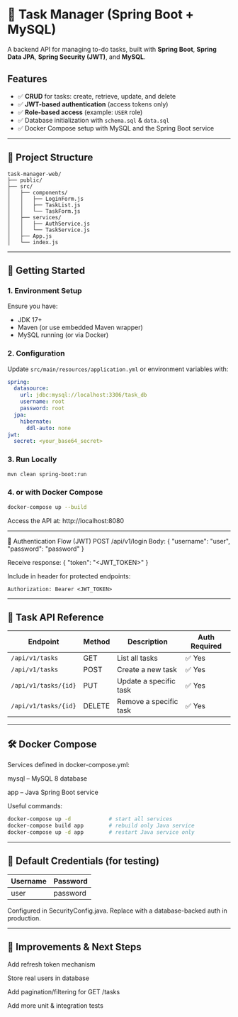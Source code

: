 # 🔧 Task Manager (Spring Boot + MySQL)

A backend API for managing to-do tasks, built with **Spring Boot**, **Spring Data JPA**, **Spring Security (JWT)**, and **MySQL**.

## Features

- ✅ **CRUD** for tasks: create, retrieve, update, and delete
- ✅ **JWT-based authentication** (access tokens only)
- ✅ **Role-based access** (example: `USER` role)
- ✅ Database initialization with `schema.sql` & `data.sql`
- ✅ Docker Compose setup with MySQL and the Spring Boot service

---

## 🧱 Project Structure

```text
task-manager-web/
├── public/
├── src/
│   ├── components/
│   │   ├── LoginForm.js
│   │   ├── TaskList.js
│   │   └── TaskForm.js
│   ├── services/
│   │   ├── AuthService.js
│   │   └── TaskService.js
│   ├── App.js
│   └── index.js
```


---

## 🚀 Getting Started

### 1. Environment Setup

Ensure you have:

- JDK 17+
- Maven (or use embedded Maven wrapper)
- MySQL running (or via Docker)

### 2. Configuration

Update `src/main/resources/application.yml` or environment variables with:

```yaml
spring:
  datasource:
    url: jdbc:mysql://localhost:3306/task_db
    username: root
    password: root
  jpa:
    hibernate:
      ddl-auto: none
jwt:
  secret: <your_base64_secret>
```

### 3. Run Locally
```bash
mvn clean spring-boot:run
```

### 4. or with Docker Compose
```bash
docker-compose up --build
```

Access the API at: http://localhost:8080

---

🔐 Authentication Flow (JWT)
POST /api/v1/login
Body: { "username": "user", "password": "password" }

Receive response: { "token": "<JWT_TOKEN>" }

Include in header for protected endpoints:

```text
Authorization: Bearer <JWT_TOKEN>
```

---

## 📑 Task API Reference

| Endpoint             | Method | Description            | Auth Required |
|----------------------|--------|------------------------|---------------|
| `/api/v1/tasks`      | GET    | List all tasks         | ✅ Yes        |
| `/api/v1/tasks`      | POST   | Create a new task      | ✅ Yes        |
| `/api/v1/tasks/{id}` | PUT    | Update a specific task | ✅ Yes        |
| `/api/v1/tasks/{id}` | DELETE | Remove a specific task | ✅ Yes        |

---

## 🛠 Docker Compose
Services defined in docker-compose.yml:

mysql – MySQL 8 database

app – Java Spring Boot service

Useful commands:

``` bash
docker-compose up -d            # start all services
docker-compose build app        # rebuild only Java service
docker-compose up -d app        # restart Java service only
```

---

## 👤 Default Credentials (for testing)
| Username | Password | 
|----------|----------|
|   user   | password |

Configured in SecurityConfig.java. Replace with a database-backed auth in production.

---

## 🧩 Improvements & Next Steps
Add refresh token mechanism

Store real users in database

Add pagination/filtering for GET /tasks

Add more unit & integration tests

